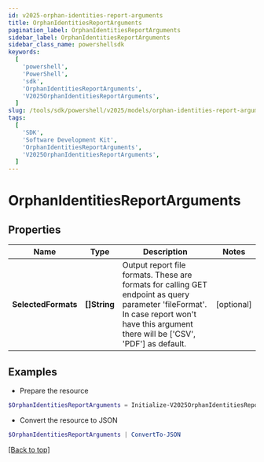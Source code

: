 ```yaml
---
id: v2025-orphan-identities-report-arguments
title: OrphanIdentitiesReportArguments
pagination_label: OrphanIdentitiesReportArguments
sidebar_label: OrphanIdentitiesReportArguments
sidebar_class_name: powershellsdk
keywords:
  [
    'powershell',
    'PowerShell',
    'sdk',
    'OrphanIdentitiesReportArguments',
    'V2025OrphanIdentitiesReportArguments',
  ]
slug: /tools/sdk/powershell/v2025/models/orphan-identities-report-arguments
tags:
  [
    'SDK',
    'Software Development Kit',
    'OrphanIdentitiesReportArguments',
    'V2025OrphanIdentitiesReportArguments',
  ]
---
```


# OrphanIdentitiesReportArguments

## Properties

| Name | Type | Description | Notes |
| --- | --- | --- | --- |
| **SelectedFormats** | **[]String** | Output report file formats. These are formats for calling GET endpoint as query parameter 'fileFormat'. In case report won't have this argument there will be ['CSV', 'PDF'] as default. | [optional] |

## Examples

- Prepare the resource

```powershell
$OrphanIdentitiesReportArguments = Initialize-V2025OrphanIdentitiesReportArguments  -SelectedFormats [CSV]
```

- Convert the resource to JSON

```powershell
$OrphanIdentitiesReportArguments | ConvertTo-JSON
```

[[Back to top]](#)
